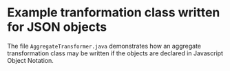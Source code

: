 # Example tranformation class written for JSON objects

The file `AggregateTransformer.java` demonstrates how an aggregate transformation class may be written if the objects are declared in Javascript Object Notation.
